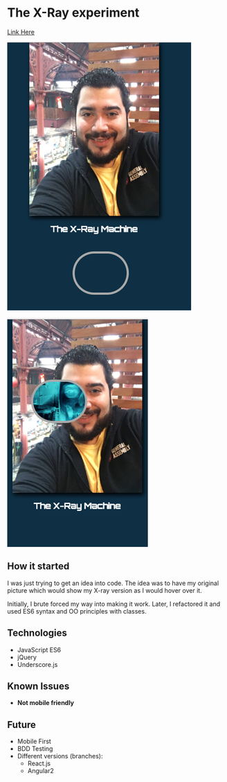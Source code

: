 # The X-Ray experiment

[Link Here](https://rapala61.github.io/xrayme/)

![](./images/xrayme1.png)

![](./images/xrayme2.png)

## How it started
I was just trying to get an idea into code. The idea was to have my original picture which would show my X-ray version as I would hover over it.

Initially, I brute forced my way into making it work. Later, I refactored it and used ES6 syntax and OO principles with classes.

## Technologies
- JavaScript ES6
- jQuery
- Underscore.js

## Known Issues
- **Not mobile friendly**

## Future
- Mobile First
- BDD Testing
- Different versions (branches):
  - React.js
  - Angular2
